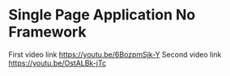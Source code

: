 # Single Page Application No Framework

First video link https://youtu.be/6BozpmSjk-Y
Second video link https://youtu.be/OstALBk-jTc
